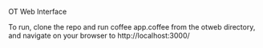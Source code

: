 OT Web Interface

To run, clone the repo and run coffee app.coffee from the otweb directory, and navigate on your browser to http://localhost:3000/
